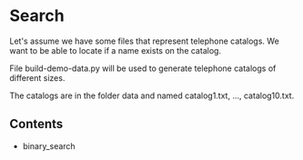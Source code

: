 # Search

Let's assume we have some files that represent telephone catalogs.
We want to be able to locate if a name exists on the catalog.

File build-demo-data.py will be used to generate telephone catalogs of
different sizes.

The catalogs are in the folder data and named catalog1.txt, ..., catalog10.txt.

## Contents

- binary_search
